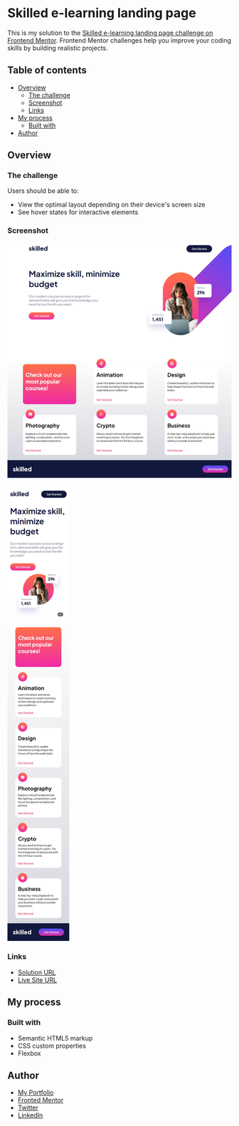 # Skilled e-learning landing page

This is my solution to the [Skilled e-learning landing page challenge on Frontend Mentor](https://www.frontendmentor.io/challenges/skilled-elearning-landing-page-S1ObDrZ8q). Frontend Mentor challenges help you improve your coding skills by building realistic projects.

## Table of contents

- [Overview](#overview)
  - [The challenge](#the-challenge)
  - [Screenshot](#screenshot)
  - [Links](#links)
- [My process](#my-process)
  - [Built with](#built-with)
- [Author](#author)

## Overview

### The challenge

Users should be able to:

- View the optimal layout depending on their device's screen size
- See hover states for interactive elements

### Screenshot

![](./assets/screenshots/desktop.png)

![](./assets/screenshots/mobile.png)

### Links

- [Solution URL](https://github.com/MahmoodHashem/Mentor-Challanges/tree/main/skilled-elearning-langin-page)
- [Live Site URL](https://mahmoodhashem.github.io/Mentor-Challanges/skilled-elearning-langin-page/index.html)

## My process

### Built with

- Semantic HTML5 markup
- CSS custom properties
- Flexbox

## Author

- [My Portfolio](https://main--mahmood-hashemi.netlify.app/)
- [Fronted Mentor](https://www.frontendmentor.io/profile/MahmoodHasheme/yourusername)
- [Twitter](https://twitter.com/Mahmood18999963)
- [LinkedIn](https://www.linkedin.com/in/shah-mahmood-hashemi-55172a276/)
